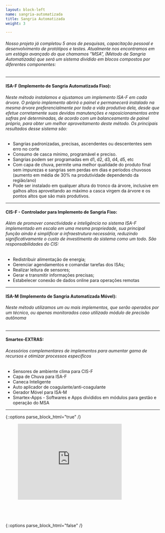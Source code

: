 ```yaml
---
layout: block-left
name: sangria-automatizada
title: Sangria Automatizada
weight: 3

---
```

###### Nosso projeto já completou 5 anos de pesquisas, capacitação pessoal e desenvolvimento de protótipos e testes. Atualmente nos encontramos em um estágio avançado do que chamamos ”MSA”, (Método de Sangria Automatizada) que será um sistema dividido em blocos compostos por diferentes componentes:

***

#### **ISA-F (Implemento de Sangria Automatizada Fixo):**

###### Neste método instalamos e ajustamos um implemento ISA-F em cada árvore. O próprio implemento abrirá o painel e permanecerá instalado na mesma árvore preferencialmente por toda a vida produtiva dela, desde que efetue corretamente suas devidas manutenções e reposicionamentos entre safras pré determinadas, de acordo com um balanceamento de painel próprio, para obter um melhor aproveitamento deste método. Os principais resultados desse sistema são:

* Sangrias padronizadas, precisas, ascendentes ou descententes sem erro no corte
* Consumo de casca mínimo, programável e preciso.
* Sangrias podem ser programadas em d1, d2, d3, d4, d5, etc
* Com capa de chuva, permite uma melhor qualidade do produto final sem impurezas e sangrias sem perdas em dias e períodos chuvosos (aumento em média de 30% na produtividade dependendo da região/ano)
* Pode ser instalado em qualquer altura do tronco da árvore, inclusive em galhos altos aproveitando ao máximo a casca virgem da árvore e os pontos altos que são mais produtivos.

***

#### **CIS-F - Controlador para Implemento de Sangria Fixo:**

###### Além de promover conectividade e inteligência no sistema ISA-F implementado em escala em uma mesma propriedade, sua principal função ainda é simplificar a infraestrutura necessária, reduzindo significativamente o custo de investimento do sistema como um todo. São responsabilidades do CIS:

* Redistribuir alimentação de energia;
* Gerenciar agendamentos e comandar tarefas dos ISAs;
* Realizar leitura de sensores;
* Gerar e transmitir informações precisas;
* Estabelecer conexão de dados online para operações remotas

***

#### **ISA-M (Implemento de Sangria Automatizada Móvel):**

###### Neste método utilizamos um ou mais implementos, que serão operados por um técnico, ou apenas monitorados caso utilizado módulo de precisão autônoma

***

#### **Smartex-EXTRAS:**

###### Acessórios complementares de implementos para aumentar gama de recursos e otimizar processos específicos

* Sensores de ambiente clima para CIS-F
* Capa de Chuva para ISA-F
* Caneca Inteligente
* Auto aplicador de coagulante/anti-coagulante
* Gerador Móvel para ISA-M
* Smartex-Apps - Softwares e Apps divididos em módulos para gestão e operação do MSA

***

{::options parse_block_html="true" /}
<figure style="position: relative; padding-bottom: 56.25%; padding-top: 25px; height: 0;">
<iframe src="https://www.youtube.com/embed/p4DAHWZQwh0?fs=0" frameborder="0" style="position: absolute; top: 0;	left: 0; width: 80%;	height: 80%;"></iframe>
</figure>
{::options parse_block_html="false" /}